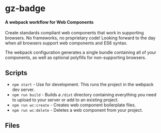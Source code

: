 # gz-badge
#### A webpack workflow for Web Components

Create standards compliant web components that work in supporting browsers. No frameworks, no proprietary code! Looking forward to the day when all browsers support web components and ES6 syntax. 

The webpack configuration generates a single bundle containing all of your components, as well as optional polyfills for non-supporting browsers.

## Scripts
- `npm start` - Use for development. This runs the project in the webpack dev server.
- `npm run build` - Builds a `/dist` directory containing everything you need to upload to your server or add to an existing project.
- `npm run wc:create` - Creates web component boilerplate files.
- `npm run wc:delete` - Deletes a web component from your project.

## Files
